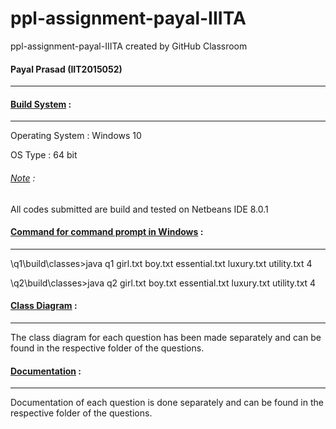 # ppl-assignment-payal-IIITA
ppl-assignment-payal-IIITA created by GitHub Classroom
<h4>Payal Prasad (IIT2015052)</h4>
<hr>

<h4><u>Build System</u> :</h4>
<hr>
Operating System : Windows 10 <p>
OS Type : 64 bit<p>
<h6><u>Note</u> :</h6> All codes submitted are build and tested on Netbeans IDE 8.0.1<p>

<h4><u>Command for command prompt in Windows</u> :</h4>
<hr>
\q1\build\classes>java q1 girl.txt boy.txt essential.txt luxury.txt utility.txt 4
<p>
\q2\build\classes>java q2 girl.txt boy.txt essential.txt luxury.txt utility.txt 4


<h4><u>Class Diagram</u> :</h4>
<hr>
The class diagram for each question has been made separately and can be found in the respective folder of the questions.

<h4><u>Documentation</u> :</h4>
<hr>
Documentation of each question is done separately and can be found in the respective folder of the questions.
